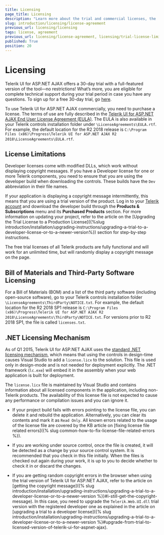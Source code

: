 ```yaml
---
title: Licensing
page_title: Licensing
description: "Learn more about the trial and commercial licenses, the .NET licensing mechanism, and the license limitations by Telerik UI for ASP.NET AJAX."
slug: introduction/licensing/license-agreement
previous_url: licensing/licensing
tags: license, agreement
previous_url: licensing/license-agreement, licensing/trial-license-limitations, licensing/license-file
published: True
position: 20
---
```


# Licensing

Telerik UI for ASP.NET AJAX offers a 30-day trial with a full-featured version of the tool—no restrictions! What’s more, you are eligible for complete technical support during your trial period in case you have any questions. To sign up for a free 30-day trial, go [here](https://www.telerik.com/login-b/ui-for-asp.net-ajax#register).

To use Telerik UI for ASP.NET AJAX commercially, you need to purchase a license. The terms of use are fully described in the [Telerik UI for ASP.NET AJAX End User License Agreement (EULA)](https://www.telerik.com/purchase/license-agreement/aspnet-ajax). The EULA is also available in your Telerik controls installation folder under `\LicenseAgreements\EULA.rtf`. For example, the default location for the R2 2018 release is `C:\Program Files (x86)\Progress\Telerik UI for ASP.NET AJAX R2 2018\LicenseAgreements\EULA.rtf`.

## License Limitations

Developer licenses come with modified DLLs, which work without displaying copyright messages. If you have a Developer license for one or more Telerik components, you need to ensure that you are using the developer build when downloading the controls. These builds have the `Dev` abbreviation in their file names.

If your application is displaying a copyright message intermittently, this means that you are using a trial version of the product. Log in to your [Telerik account](https://www.telerik.com/account/default.aspx) and download the developer build through the **Products & Subscriptions** menu and its **Purchased Products** section. For more information on updating your project, refer to the article on  the [Upgrading the Trial License to a Production License]({%slug introduction/installation/upgrading-instructions/upgrading-a-trial-to-a-developer-license-or-to-a-newer-version%}) section for step-by-step instructions.

The free trial licenses of all Telerik products are fully functional and will work for an unlimited time, but will randomly display a copyright message on the page.

## Bill of Materials and Third-Party Software Licensing

For a Bill of Materials (BOM) and a list of the third party software (including open-source software), go to your Telerik controls installation folder `\LicenseAgreements\ThirdParty\NOTICE.txt`. For example, the default location for the R2 2018 SP1 release is `C:\Program Files (x86)\Progress\Telerik UI for ASP.NET AJAX R2 2018\LicenseAgreements\ThirdParty\NOTICE.txt`. For versions prior to R2 2018 SP1, the file is called `licenses.txt`.

## .NET Licensing Mechanism

As of Q1 2015, Telerik UI for ASP.NET AJAX uses the [standard .NET licensing mechanism](https://docs.microsoft.com/bg-bg/dotnet/framework/tools/lc-exe-license-compiler), which means that using the controls in design-time causes Visual Studio to add a `license.licx` to the solution.	This file is used only in design-mode and is not needed for deployment explicitly. The .NET framework (`lc.exe`) will	embed it in the assembly when your web application is built for deployment.

The `license.licx` file is maintained by Visual Studio and contains information about all licensed components in the application, including non-Telerik products. The availability of this license file is not expected to cause any performance or compilation issues and you can ignore it.

* If your project build fails with errors pointing to the license file, you can delete it and rebuild the application. Alternatively, you can clear its contents and mark it as `Read Only`. All known errors related to the usage of the license file are covered by the KB article on [fixing license file related errors]({% slug common-how-to-fix-license-file-related-errors %}).

* If you are working under source control, once the file is created, it will be detected as a change by your source control system. It is recommended that you check in this file initially. When the files is checked out again during your work,	it is up to you to decide whether to check it in or discard the changes.

* If you are getting random copyright errors in the browser when using the trial version of Telerik UI for ASP.NET AJAX, refer to the article on [getting the copyright message]({% slug introduction/installation/upgrading-instructions/upgrading-a-trial-to-a-developer-license-or-to-a-newer-version %}}#i-still-get-the-copyright-message). In this case, you need to upgrade the `Telerik.Web.UI.dll` trial version with the registered developer one as explained in the article on [upgrading a trial to a developer license]({% slug introduction/installation/upgrading-instructions/upgrading-a-trial-to-a-developer-license-or-to-a-newer-version %}#upgrade-from-trial-to-licensed-version-of-telerik-ui-for-aspnet-ajax).
